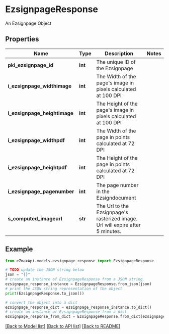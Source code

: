 # EzsignpageResponse

An Ezsignpage Object

## Properties

Name | Type | Description | Notes
------------ | ------------- | ------------- | -------------
**pki_ezsignpage_id** | **int** | The unique ID of the Ezsignpage | 
**i_ezsignpage_widthimage** | **int** | The Width of the page&#39;s image in pixels calculated at 100 DPI | 
**i_ezsignpage_heightimage** | **int** | The Height of the page&#39;s image in pixels calculated at 100 DPI | 
**i_ezsignpage_widthpdf** | **int** | The Width of the page in points calculated at 72 DPI | 
**i_ezsignpage_heightpdf** | **int** | The Height of the page in points calculated at 72 DPI | 
**i_ezsignpage_pagenumber** | **int** | The page number in the Ezsigndocument | 
**s_computed_imageurl** | **str** | The Url to the Ezsignpage&#39;s rasterized image.  Url will expire after 5 minutes. | 

## Example

```python
from eZmaxApi.models.ezsignpage_response import EzsignpageResponse

# TODO update the JSON string below
json = "{}"
# create an instance of EzsignpageResponse from a JSON string
ezsignpage_response_instance = EzsignpageResponse.from_json(json)
# print the JSON string representation of the object
print(EzsignpageResponse.to_json())

# convert the object into a dict
ezsignpage_response_dict = ezsignpage_response_instance.to_dict()
# create an instance of EzsignpageResponse from a dict
ezsignpage_response_from_dict = EzsignpageResponse.from_dict(ezsignpage_response_dict)
```
[[Back to Model list]](../README.md#documentation-for-models) [[Back to API list]](../README.md#documentation-for-api-endpoints) [[Back to README]](../README.md)


